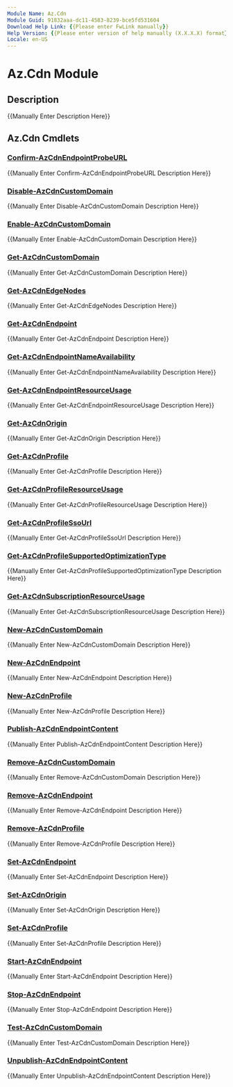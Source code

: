 ```yaml
---
Module Name: Az.Cdn
Module Guid: 91832aaa-dc11-4583-8239-bce5fd531604
Download Help Link: {{Please enter FwLink manually}}
Help Version: {{Please enter version of help manually (X.X.X.X) format}}
Locale: en-US
---
```


# Az.Cdn Module
## Description
{{Manually Enter Description Here}}

## Az.Cdn Cmdlets
### [Confirm-AzCdnEndpointProbeURL](Confirm-AzCdnEndpointProbeURL.md)
{{Manually Enter Confirm-AzCdnEndpointProbeURL Description Here}}

### [Disable-AzCdnCustomDomain](Disable-AzCdnCustomDomain.md)
{{Manually Enter Disable-AzCdnCustomDomain Description Here}}

### [Enable-AzCdnCustomDomain](Enable-AzCdnCustomDomain.md)
{{Manually Enter Enable-AzCdnCustomDomain Description Here}}

### [Get-AzCdnCustomDomain](Get-AzCdnCustomDomain.md)
{{Manually Enter Get-AzCdnCustomDomain Description Here}}

### [Get-AzCdnEdgeNodes](Get-AzCdnEdgeNodes.md)
{{Manually Enter Get-AzCdnEdgeNodes Description Here}}

### [Get-AzCdnEndpoint](Get-AzCdnEndpoint.md)
{{Manually Enter Get-AzCdnEndpoint Description Here}}

### [Get-AzCdnEndpointNameAvailability](Get-AzCdnEndpointNameAvailability.md)
{{Manually Enter Get-AzCdnEndpointNameAvailability Description Here}}

### [Get-AzCdnEndpointResourceUsage](Get-AzCdnEndpointResourceUsage.md)
{{Manually Enter Get-AzCdnEndpointResourceUsage Description Here}}

### [Get-AzCdnOrigin](Get-AzCdnOrigin.md)
{{Manually Enter Get-AzCdnOrigin Description Here}}

### [Get-AzCdnProfile](Get-AzCdnProfile.md)
{{Manually Enter Get-AzCdnProfile Description Here}}

### [Get-AzCdnProfileResourceUsage](Get-AzCdnProfileResourceUsage.md)
{{Manually Enter Get-AzCdnProfileResourceUsage Description Here}}

### [Get-AzCdnProfileSsoUrl](Get-AzCdnProfileSsoUrl.md)
{{Manually Enter Get-AzCdnProfileSsoUrl Description Here}}

### [Get-AzCdnProfileSupportedOptimizationType](Get-AzCdnProfileSupportedOptimizationType.md)
{{Manually Enter Get-AzCdnProfileSupportedOptimizationType Description Here}}

### [Get-AzCdnSubscriptionResourceUsage](Get-AzCdnSubscriptionResourceUsage.md)
{{Manually Enter Get-AzCdnSubscriptionResourceUsage Description Here}}

### [New-AzCdnCustomDomain](New-AzCdnCustomDomain.md)
{{Manually Enter New-AzCdnCustomDomain Description Here}}

### [New-AzCdnEndpoint](New-AzCdnEndpoint.md)
{{Manually Enter New-AzCdnEndpoint Description Here}}

### [New-AzCdnProfile](New-AzCdnProfile.md)
{{Manually Enter New-AzCdnProfile Description Here}}

### [Publish-AzCdnEndpointContent](Publish-AzCdnEndpointContent.md)
{{Manually Enter Publish-AzCdnEndpointContent Description Here}}

### [Remove-AzCdnCustomDomain](Remove-AzCdnCustomDomain.md)
{{Manually Enter Remove-AzCdnCustomDomain Description Here}}

### [Remove-AzCdnEndpoint](Remove-AzCdnEndpoint.md)
{{Manually Enter Remove-AzCdnEndpoint Description Here}}

### [Remove-AzCdnProfile](Remove-AzCdnProfile.md)
{{Manually Enter Remove-AzCdnProfile Description Here}}

### [Set-AzCdnEndpoint](Set-AzCdnEndpoint.md)
{{Manually Enter Set-AzCdnEndpoint Description Here}}

### [Set-AzCdnOrigin](Set-AzCdnOrigin.md)
{{Manually Enter Set-AzCdnOrigin Description Here}}

### [Set-AzCdnProfile](Set-AzCdnProfile.md)
{{Manually Enter Set-AzCdnProfile Description Here}}

### [Start-AzCdnEndpoint](Start-AzCdnEndpoint.md)
{{Manually Enter Start-AzCdnEndpoint Description Here}}

### [Stop-AzCdnEndpoint](Stop-AzCdnEndpoint.md)
{{Manually Enter Stop-AzCdnEndpoint Description Here}}

### [Test-AzCdnCustomDomain](Test-AzCdnCustomDomain.md)
{{Manually Enter Test-AzCdnCustomDomain Description Here}}

### [Unpublish-AzCdnEndpointContent](Unpublish-AzCdnEndpointContent.md)
{{Manually Enter Unpublish-AzCdnEndpointContent Description Here}}

